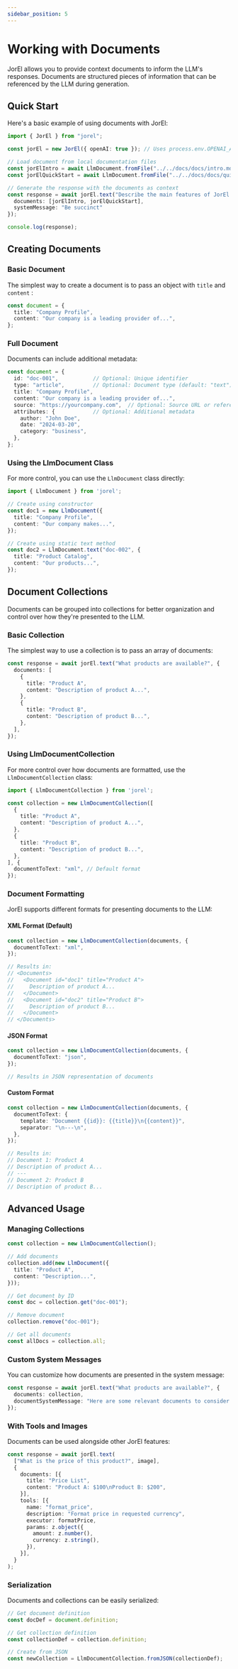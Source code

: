 ```yaml
---
sidebar_position: 5
---
```


# Working with Documents

JorEl allows you to provide context documents to inform the LLM's responses. Documents are structured pieces of information that can be referenced by the LLM during generation.

## Quick Start

Here's a basic example of using documents with JorEl:

```typescript
import { JorEl } from "jorel";

const jorEl = new JorEl({ openAI: true }); // Uses process.env.OPENAI_API_KEY

// Load document from local documentation files
const jorElIntro = await LlmDocument.fromFile("../../docs/docs/intro.md");
const jorElQuickStart = await LlmDocument.fromFile("../../docs/docs/quick-start.md");

// Generate the response with the documents as context
const response = await jorEl.text("Describe the main features of JorEl.", {
  documents: [jorElIntro, jorElQuickStart],
  systemMessage: "Be succinct"
});

console.log(response);
```

## Creating Documents

### Basic Document

The simplest way to create a document is to pass an object with `title` and `content` :

```typescript
const document = {
  title: "Company Profile",
  content: "Our company is a leading provider of...",
};
```

### Full Document

Documents can include additional metadata:

```typescript
const document = {
  id: "doc-001",           // Optional: Unique identifier
  type: "article",         // Optional: Document type (default: "text")
  title: "Company Profile",
  content: "Our company is a leading provider of...",
  source: "https://yourcompany.com",  // Optional: Source URL or reference
  attributes: {            // Optional: Additional metadata
    author: "John Doe",
    date: "2024-03-20",
    category: "business",
  },
};
```

### Using the LlmDocument Class

For more control, you can use the `LlmDocument` class directly:

```typescript
import { LlmDocument } from 'jorel';

// Create using constructor
const doc1 = new LlmDocument({
  title: "Company Profile",
  content: "Our company makes...",
});

// Create using static text method
const doc2 = LlmDocument.text("doc-002", {
  title: "Product Catalog",
  content: "Our products...",
});
```

## Document Collections

Documents can be grouped into collections for better organization and control over how they're presented to the LLM.

### Basic Collection

The simplest way to use a collection is to pass an array of documents:

```typescript
const response = await jorEl.text("What products are available?", {
  documents: [
    {
      title: "Product A",
      content: "Description of product A...",
    },
    {
      title: "Product B",
      content: "Description of product B...",
    },
  ],
});
```

### Using LlmDocumentCollection

For more control over how documents are formatted, use the `LlmDocumentCollection` class:

```typescript
import { LlmDocumentCollection } from 'jorel';

const collection = new LlmDocumentCollection([
  {
    title: "Product A",
    content: "Description of product A...",
  },
  {
    title: "Product B",
    content: "Description of product B...",
  },
], {
  documentToText: "xml", // Default format
});
```

### Document Formatting

JorEl supports different formats for presenting documents to the LLM:

#### XML Format (Default)

```typescript
const collection = new LlmDocumentCollection(documents, {
  documentToText: "xml",
});

// Results in:
// <Documents>
//   <Document id="doc1" title="Product A">
//     Description of product A...
//   </Document>
//   <Document id="doc2" title="Product B">
//     Description of product B...
//   </Document>
// </Documents>
```

#### JSON Format

```typescript
const collection = new LlmDocumentCollection(documents, {
  documentToText: "json",
});

// Results in JSON representation of documents
```

#### Custom Format

```typescript
const collection = new LlmDocumentCollection(documents, {
  documentToText: {
    template: "Document {{id}}: {{title}}\n{{content}}",
    separator: "\n---\n",
  },
});

// Results in:
// Document 1: Product A
// Description of product A...
// ---
// Document 2: Product B
// Description of product B...
```

## Advanced Usage

### Managing Collections

```typescript
const collection = new LlmDocumentCollection();

// Add documents
collection.add(new LlmDocument({
  title: "Product A",
  content: "Description...",
}));

// Get document by ID
const doc = collection.get("doc-001");

// Remove document
collection.remove("doc-001");

// Get all documents
const allDocs = collection.all;
```

### Custom System Messages

You can customize how documents are presented in the system message:

```typescript
const response = await jorEl.text("What products are available?", {
  documents: collection,
  documentSystemMessage: "Here are some relevant documents to consider: {{documents}}",
});
```

### With Tools and Images

Documents can be used alongside other JorEl features:

```typescript
const response = await jorEl.text(
  ["What is the price of this product?", image],
  {
    documents: [{
      title: "Price List",
      content: "Product A: $100\nProduct B: $200",
    }],
    tools: [{
      name: "format_price",
      description: "Format price in requested currency",
      executor: formatPrice,
      params: z.object({
        amount: z.number(),
        currency: z.string(),
      }),
    }],
  }
);
```

### Serialization

Documents and collections can be easily serialized:

```typescript
// Get document definition
const docDef = document.definition;

// Get collection definition
const collectionDef = collection.definition;

// Create from JSON
const newCollection = LlmDocumentCollection.fromJSON(collectionDef);
```
